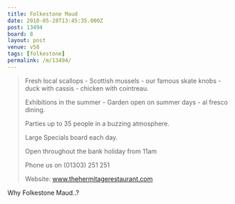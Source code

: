 ```yaml
---
title: Folkestone Maud
date: 2010-05-28T13:45:35.000Z
post: 13494
board: 8
layout: post
venue: v58
tags: [folkestone]
permalink: /m/13494/
---
```

<blockquote>Fresh local scallops - Scottish mussels - our famous skate knobs - duck with cassis - chicken with cointreau.

 Exhibitions in the summer - Garden open on summer days - al fresco   dining.

 Parties up to 35 people in a buzzing atmosphere.

 Large Specials board each day.

 

 Open throughout the bank holiday from 11am

 

  Phone us on (01303) 251 251

 

Website: <a href="/wiki/www+thehermitagerestaurant+com">www.thehermitagerestaurant.com</a></blockquote>

Why Folkestone Maud..?
